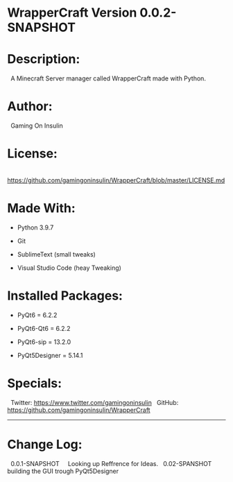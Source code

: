 # WrapperCraft Version 0.0.2-SNAPSHOT

# Description: 
&nbsp; A Minecraft Server manager called WrapperCraft made with Python.
  
# Author:
&nbsp; Gaming On Insulin

# License:
&nbsp; https://github.com/gamingoninsulin/WrapperCraft/blob/master/LICENSE.md

# Made With:
  - Python 3.9.7
  
  - Git

  - SublimeText (small tweaks)
  
  - Visual Studio Code (heay Tweaking)

# Installed Packages:
  - PyQt6 = 6.2.2
  
  - PyQt6-Qt6 = 6.2.2
  
  - PyQt6-sip = 13.2.0
  
  - PyQt5Designer = 5.14.1

# Specials:
&nbsp; Twitter: https://www.twitter.com/gamingoninsulin 
&nbsp; GitHub: https://github.com/gamingoninsulin/WrapperCraft

---

# Change Log:
&nbsp; 0.0.1-SNAPSHOT
&nbsp; &nbsp; Looking up Reffrence for Ideas.
&nbsp; 0.02-SPANSHOT
&nbsp; &nbsp; building the GUI trough PyQt5Designer
